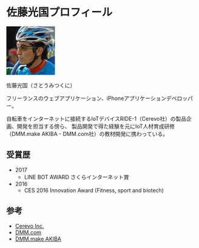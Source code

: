 # 佐藤光国プロフィール

![profile image](./me.jpg)

佐藤光国（さとうみつくに）

フリーランスのウェブアプリケーション、iPhoneアプリケーションデベロッパー。

自転車をインターネットに接続するIoTデバイスRIDE-1（Cerevo社）の製品企画、開発を担当する傍ら、
製品開発で得た経験を元にIoT人材育成研修（DMM.make AKIBA - DMM.com社）の教材開発に携わっている。

## 受賞歴

- 2017
    - LINE BOT AWARD さくらインターネット賞
- 2016
    - CES 2016 Innovation Award (Fitness, sport and biotech)

## 参考

- [Cerevo Inc.](http://cerevo.com)
- [DMM.com](http://www.dmm.com/)
- [DMM.make AKIBA](http://akiba.dmm-make.com)

